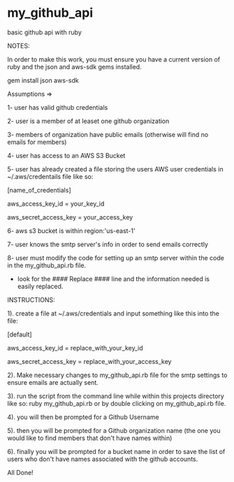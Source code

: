 # my_github_api
basic github api with ruby

NOTES:

In order to make this work, you must ensure you have a current version of ruby and the json and aws-sdk gems installed.

gem install json aws-sdk

Assumptions =>

1- user has valid github credentials

2- user is a member of at leaset one github organization

3- members of organization have public emails (otherwise will find no emails for members)

4- user has access to an AWS S3 Bucket

5- user has already created a file storing the users AWS user credentials in ~/.aws/credentails file like so:

  [name_of_credentials]

  aws_access_key_id = your_key_id

  aws_secret_access_key = your_access_key


6- aws s3 bucket is within region:'us-east-1'

7- user knows the smtp server's info in order to send emails correctly

8- user must modify the code for setting up an smtp server within the code in the my_github_api.rb file.

  - look for the #### Replace #### line and the information needed is easily replaced.


INSTRUCTIONS:

1). create a file at ~/.aws/credentials and input something like this into the file:

  [default]

  aws_access_key_id = replace_with_your_key_id

  aws_secret_access_key = replace_with_your_access_key
  
2). Make necessary changes to my_github_api.rb file for the smtp settings to ensure emails are actually sent.

3). run the script from the command line while within this projects directory like so:
  ruby my_github_api.rb
  or by double clicking on my_github_api.rb file.
  
4). you will then be prompted for a Github Username

5). then you will be prompted for a Github organization name (the one you would like to find members that don't have names within)

6). finally you will be prompted for a bucket name in order to save the list of users who don't have names associated with the github accounts.

All Done!

